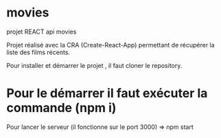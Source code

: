 # movies
projet REACT api movies


Projet réalisé avec la CRA (Create-React-App) permettant de récupérer la liste des films récents.

Pour installer et démarrer le projet , il faut cloner le repository.

 # Pour le démarrer il faut exécuter la commande (npm i)

 Pour lancer le serveur (il fonctionne sur le port 3000) => npm start
